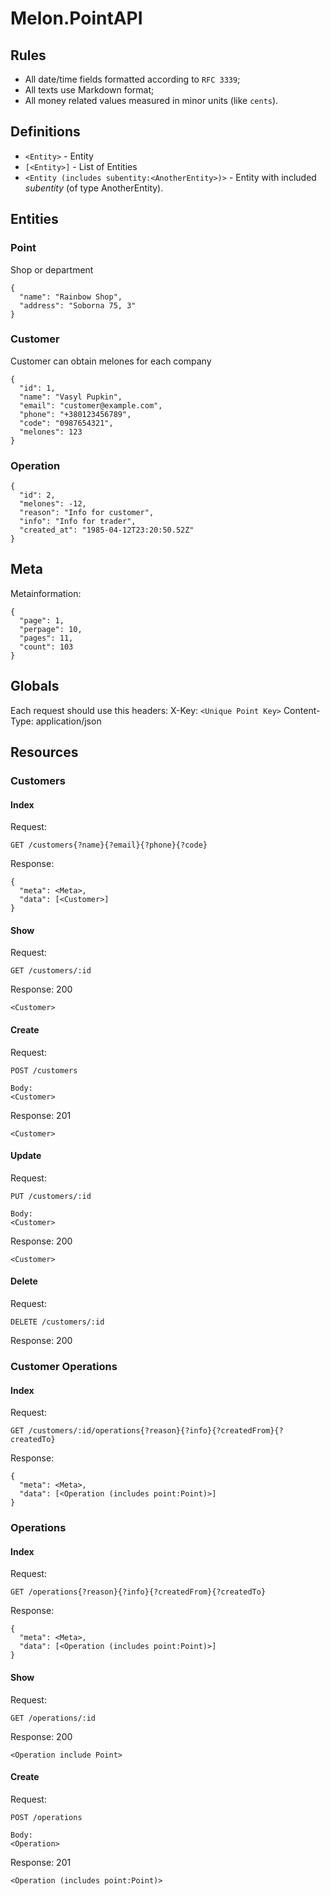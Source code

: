 # Melon.PointAPI

## Rules
- All date/time fields formatted according to `RFC 3339`;
- All texts use Markdown format;
- All money related values measured in minor units (like `cents`).

## Definitions
- `<Entity>` - Entity
- `[<Entity>]` - List of Entities
- `<Entity (includes subentity:<AnotherEntity>)>` - Entity with included *subentity* (of type AnotherEntity).

## Entities

### Point
Shop or department
```
{
  "name": "Rainbow Shop",
  "address": "Soborna 75, 3"
}
```

### Customer
Customer can obtain melones for each company
```
{
  "id": 1,
  "name": "Vasyl Pupkin",
  "email": "customer@example.com",
  "phone": "+380123456789",
  "code": "0987654321",
  "melones": 123
}
```

### Operation
```
{
  "id": 2,
  "melones": -12,
  "reason": "Info for customer",
  "info": "Info for trader",
  "created_at": "1985-04-12T23:20:50.52Z"
}
```

## Meta
Metainformation:
```
{
  "page": 1,
  "perpage": 10,
  "pages": 11,
  "count": 103
}
```

## Globals
Each request should use this headers:
X-Key: `<Unique Point Key>`
Content-Type: application/json

## Resources

### Customers

#### Index
Request:
```
GET /customers{?name}{?email}{?phone}{?code}
```

Response:
```
{
  "meta": <Meta>,
  "data": [<Customer>]
}
```

#### Show
Request:
```
GET /customers/:id
```

Response: 200
```
<Customer>
```

#### Create
Request:
```
POST /customers

Body:
<Customer>
```

Response: 201
```
<Customer>
```

#### Update
Request:
```
PUT /customers/:id

Body:
<Customer>
```

Response: 200
```
<Customer>
```

#### Delete
Request:
```
DELETE /customers/:id
```

Response: 200

### Customer Operations

#### Index
Request:
```
GET /customers/:id/operations{?reason}{?info}{?createdFrom}{?createdTo}
```

Response:
```
{
  "meta": <Meta>,
  "data": [<Operation (includes point:Point)>]
}
```

### Operations

#### Index
Request:
```
GET /operations{?reason}{?info}{?createdFrom}{?createdTo}
```

Response:
```
{
  "meta": <Meta>,
  "data": [<Operation (includes point:Point)>]
}
```

#### Show
Request:
```
GET /operations/:id
```

Response: 200
```
<Operation include Point>
```

#### Create
Request:
```
POST /operations

Body:
<Operation>
```

Response: 201
```
<Operation (includes point:Point)>
```
